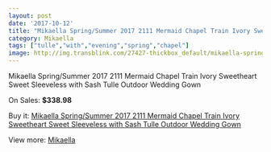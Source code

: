```yaml
---
layout: post
date: '2017-10-12'
title: "Mikaella Spring/Summer 2017 2111 Mermaid Chapel Train Ivory Sweetheart Sweet Sleeveless with Sash Tulle Outdoor Wedding Gown"
category: Mikaella
tags: ["tulle","with","evening","spring","chapel"]
image: http://img.transblink.com/27427-thickbox_default/mikaella-spring-summer-2017-2111-mermaid-chapel-train-ivory-sweetheart-sweet-sleeveless-with-sash-tulle-outdoor-wedding-gown.jpg
---
```

Mikaella Spring/Summer 2017 2111 Mermaid Chapel Train Ivory Sweetheart Sweet Sleeveless with Sash Tulle Outdoor Wedding Gown

On Sales: **$338.98**
<a href="https://www.transblink.com/en/mikaella/8698-mikaella-spring-summer-2017-2111-mermaid-chapel-train-ivory-sweetheart-sweet-sleeveless-with-sash-tulle-outdoor-wedding-gown.html"><amp-img layout="responsive" width="600" height="600" src="//img.transblink.com/27427-thickbox_default/mikaella-spring-summer-2017-2111-mermaid-chapel-train-ivory-sweetheart-sweet-sleeveless-with-sash-tulle-outdoor-wedding-gown.jpg" alt="Mikaella Spring/Summer 2017 2111 Mermaid Chapel Train Ivory Sweetheart Sweet Sleeveless with Sash Tulle Outdoor Wedding Gown 0" /></a>
<a href="https://www.transblink.com/en/mikaella/8698-mikaella-spring-summer-2017-2111-mermaid-chapel-train-ivory-sweetheart-sweet-sleeveless-with-sash-tulle-outdoor-wedding-gown.html"><amp-img layout="responsive" width="600" height="600" src="//img.transblink.com/27431-thickbox_default/mikaella-spring-summer-2017-2111-mermaid-chapel-train-ivory-sweetheart-sweet-sleeveless-with-sash-tulle-outdoor-wedding-gown.jpg" alt="Mikaella Spring/Summer 2017 2111 Mermaid Chapel Train Ivory Sweetheart Sweet Sleeveless with Sash Tulle Outdoor Wedding Gown 1" /></a>
<a href="https://www.transblink.com/en/mikaella/8698-mikaella-spring-summer-2017-2111-mermaid-chapel-train-ivory-sweetheart-sweet-sleeveless-with-sash-tulle-outdoor-wedding-gown.html"><amp-img layout="responsive" width="600" height="600" src="//img.transblink.com/27430-thickbox_default/mikaella-spring-summer-2017-2111-mermaid-chapel-train-ivory-sweetheart-sweet-sleeveless-with-sash-tulle-outdoor-wedding-gown.jpg" alt="Mikaella Spring/Summer 2017 2111 Mermaid Chapel Train Ivory Sweetheart Sweet Sleeveless with Sash Tulle Outdoor Wedding Gown 2" /></a>
<a href="https://www.transblink.com/en/mikaella/8698-mikaella-spring-summer-2017-2111-mermaid-chapel-train-ivory-sweetheart-sweet-sleeveless-with-sash-tulle-outdoor-wedding-gown.html"><amp-img layout="responsive" width="600" height="600" src="//img.transblink.com/27429-thickbox_default/mikaella-spring-summer-2017-2111-mermaid-chapel-train-ivory-sweetheart-sweet-sleeveless-with-sash-tulle-outdoor-wedding-gown.jpg" alt="Mikaella Spring/Summer 2017 2111 Mermaid Chapel Train Ivory Sweetheart Sweet Sleeveless with Sash Tulle Outdoor Wedding Gown 3" /></a>
<a href="https://www.transblink.com/en/mikaella/8698-mikaella-spring-summer-2017-2111-mermaid-chapel-train-ivory-sweetheart-sweet-sleeveless-with-sash-tulle-outdoor-wedding-gown.html"><amp-img layout="responsive" width="600" height="600" src="//img.transblink.com/27428-thickbox_default/mikaella-spring-summer-2017-2111-mermaid-chapel-train-ivory-sweetheart-sweet-sleeveless-with-sash-tulle-outdoor-wedding-gown.jpg" alt="Mikaella Spring/Summer 2017 2111 Mermaid Chapel Train Ivory Sweetheart Sweet Sleeveless with Sash Tulle Outdoor Wedding Gown 4" /></a>

Buy it: [Mikaella Spring/Summer 2017 2111 Mermaid Chapel Train Ivory Sweetheart Sweet Sleeveless with Sash Tulle Outdoor Wedding Gown](https://www.transblink.com/en/mikaella/8698-mikaella-spring-summer-2017-2111-mermaid-chapel-train-ivory-sweetheart-sweet-sleeveless-with-sash-tulle-outdoor-wedding-gown.html "Mikaella Spring/Summer 2017 2111 Mermaid Chapel Train Ivory Sweetheart Sweet Sleeveless with Sash Tulle Outdoor Wedding Gown")

View more: [Mikaella](https://www.transblink.com/en/77-mikaella "Mikaella")